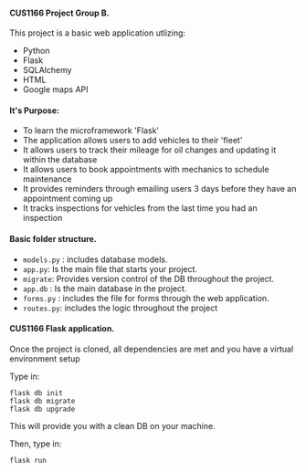 #### CUS1166 Project Group B.
This project is a basic web application utlizing:
- Python
- Flask
- SQLAlchemy
- HTML
- Google maps API
#### It's Purpose:
- To learn the microframework 'Flask'
- The application allows users to add vehicles to their 'fleet'
- It allows users to track their mileage for oil changes and updating it within the database
- It allows users to book appointments with mechanics to schedule maintenance
- It provides reminders through emailing users 3 days before they have an appointment coming up
- It tracks inspections for vehicles from the last time you had an inspection

#### Basic folder structure.
- `models.py` : includes database models.
- `app.py`: Is the main file that starts your project.
- `migrate`: Provides version control of the DB throughout the project.
- `app.db` : Is the main database in the project.
- `forms.py` : includes the file for forms through the web application.
- `routes.py`: includes the logic throughout the project
#### CUS1166 Flask application.

Once the project is cloned, all dependencies are met and you have a virtual environment setup

Type in:

```shell
flask db init
flask db migrate
flask db upgrade
```
This will provide you with a clean DB on your machine.

Then, type in:
```shell
flask run
```
